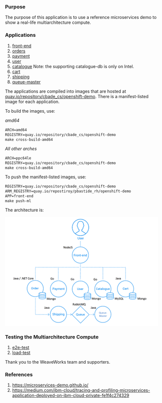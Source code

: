 ### Purpose

The purpose of this application is to use a reference microservices demo to show a real-life multiarchitecture compute.

### Applications
1. [front-end](https://github.com/microservices-demo/front-end)
2. [orders](https://github.com/microservices-demo/orders)
3. [payment](https://github.com/microservices-demo/payment)
4. [user](https://github.com/microservices-demo/user)
5. [catalogue](https://github.com/microservices-demo/catalogue) 
    Note: the supporting catalogue-db is only on Intel.
6. [cart](https://github.com/microservices-demo/carts)
7. [shipping](https://github.com/microservices-demo/shipping)
8. [queue-master](https://github.com/microservices-demo/queue-master)

The applications are compiled into images that are hosted at [quay.io/repository/cbade_cs/openshift-demo](https://quay.io/repository/cbade_cs/openshift-demo?tab=tags). There is a manifest-listed image for each application.

To build the images, use: 

*amd64*

```
ARCH=amd64
REGISTRY=quay.io/repository/cbade_cs/openshift-demo
make cross-build-amd64
```

*All other arches*

```
ARCH=ppc64le
REGISTRY=quay.io/repository/cbade_cs/openshift-demo
make cross-build-amd64
```

To push the manifest-listed images, use:

```
REGISTRY=quay.io/repository/cbade_cs/openshift-demo
ARM_REGISTRY=quay.io/repostiroy/pbastide_rh/openshift-demo
APP=front-end
make push-ml
```

The architecture is:

![image.png](https://raw.githubusercontent.com/microservices-demo/microservices-demo.github.io/master/assets/Architecture.png)

### Testing the Multiarchitecture Compute
1. [e2e-test](https://github.com/microservices-demo/e2e-tests)
2. [load-test](https://github.com/microservices-demo/load-test)

Thank you to the WeaveWorks team and supporters.

### References
1. https://microservices-demo.github.io/
2. https://medium.com/ibm-cloud/tracing-and-profiling-microservices-application-deployed-on-ibm-cloud-private-fe1f4c274329